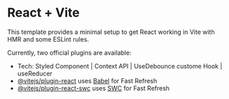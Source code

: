 # React + Vite

This template provides a minimal setup to get React working in Vite with HMR and some ESLint rules.

Currently, two official plugins are available:
- Tech: Styled Component | Context API | UseDebounce custome Hook | useReducer
- [@vitejs/plugin-react](https://github.com/vitejs/vite-plugin-react/blob/main/packages/plugin-react/README.md) uses [Babel](https://babeljs.io/) for Fast Refresh
- [@vitejs/plugin-react-swc](https://github.com/vitejs/vite-plugin-react-swc) uses [SWC](https://swc.rs/) for Fast Refresh
